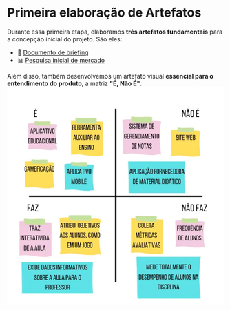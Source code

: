 # Primeira elaboração de Artefatos  

Durante essa primeira etapa, elaboramos **três artefatos fundamentais** para a concepção inicial do projeto. São eles:  

- 📄 [Documento de briefing](./briefing.md)  
- 📊 [Pesquisa inicial de mercado](./pesquisa_de_mercado.md)  

Além disso, também desenvolvemos um artefato visual **essencial para o entendimento do produto**, a matriz **"É, Não É"**.  
![Matriz É, Não É](./matriz_eh_nao_eh.webp)
